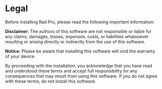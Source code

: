 # Legal

Before installing Rad Pro, please read the following important information:

**Disclaimer:** The authors of this software are not responsible or liable for any claims, damages, losses, expenses, costs, or liabilities whatsoever resulting or arising directly or indirectly from the use of this software.

**Notice:** Please be aware that installing this software will void the warranty of your device.

By proceeding with the installation, you acknowledge that you have read and understood these terms and accept full responsibility for any consequences that may result from using this software. If you do not agree with these terms, do not install this software.
